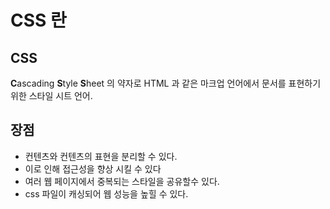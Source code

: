 # CSS 란

## CSS

**C**ascading **S**tyle **S**heet 의 약자로 HTML 과 같은 마크업 언어에서 문서를 표현하기 위한 스타일 시트 언어.

## 장점

- 컨텐츠와 컨텐츠의 표현을 분리할 수 있다.
- 이로 인해 접근성을 향상 시킬 수 있다
- 여러 웹 페이지에서 중복되는 스타일을 공유할수 있다.
- css 파일이 캐싱되어 웹 성능을 높힐 수 있다.
